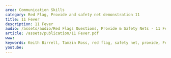 ```yaml
---
area: Communication Skills
category: Red Flag, Provide and safety net demonstration 11
title: 11 Fever
description: 11 Fever
audio: /assets/audio/Red Flags Questions, Provide & Safety Nets - 11 Fever in childhood - MQ.mp3
article: /assets/publication/11 Fever.pdf
www: 
keywords: Keith Birrell, Tamzin Ross, red flag, safety net, provide, Fever
youtube: 
--- 
```

